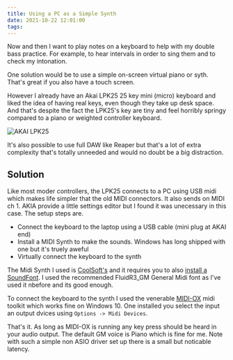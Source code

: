```yaml
---
title: Using a PC as a Simple Synth
date: 2021-10-22 12:01:00
tags:
---
```


Now and then I want to play notes on a keyboard to help with my double bass practice. For example, to hear intervals in order to sing them and to check my intonation.

One solution would be to use a simple on-screen virtual piano or syth. That's great if you also have a touch screen.

However I already have an Akai LPK25 25 key mini (micro) keyboard and liked the idea of having real keys, even though they take up desk space. 
And that's despite the fact the LPK25's key are tiny and feel horribly springy compared to a piano or weighted controller keyboard. 

![AKAI LPK25](/images/AKAI-LPK25.jpg)

It's also possible to use full DAW like Reaper but that's a lot of extra complexity that's totally unneeded and would no doubt be a big distraction.

## Solution

Like most moder controllers, the LPK25 connects to a PC using USB midi which makes life simpler that the old MIDI connectors. It also sends on MIDI ch 1. AKIA provide a little settings editor but I found it was unecessary in this case. The setup steps are.

- Connect the keyboard to the laptop using a USB cable (mini plug at AKAI end)
- Install a MIDI Synth to make the sounds. Windows has long shipped with one but it's truely aweful
- Virtually connect the keyboard to the synth

The Midi Synth I used is [CoolSoft's](https://coolsoft.altervista.org/en/virtualmidisynth) and it requires you to also [install a SoundFont](https://coolsoft.altervista.org/en/virtualmidisynth#soundfonts). I used the recommended FluidR3_GM General Midi font as I've used it nbefore and its good enough.

To connect the keyboard to the synth I used the venerable [MIDI-OX](http://www.midiox.com/) midi toolkit which works fine on Windows 10. One installed you select the input an output dvices using `Options -> Midi Devices`.

That's it. As long as MIDI-OX is running any key press should be heard in your audio output. The default GM voice is Piano which is fine for me. Note with such a simple non ASIO driver set up there is a small but noticable latency.